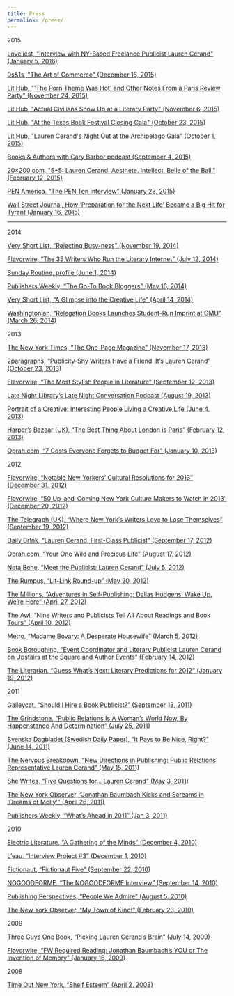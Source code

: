 ```yaml
---
title: Press
permalink: /press/
---
```


2015

[Loveliest, "Interview with NY-Based Freelance Publicist Lauren Cerand" (January 5, 2016)](http://loveliestmag.com/issues/issue-2/feature/)

[0s&1s, "The Art of Commerce" (December 16, 2015)](http://www.0s-1s.com/the-art-of-commerce-xliii/)

[Lit Hub, "'The Porn Theme Was Hot' and Other Notes From a Paris Review Party" (November 24, 2015)](http://lithub.com/the-porn-theme-was-hot-and-other-notes-from-a-paris-review-party/)

[Lit Hub, "Actual Civilians Show Up at a Literary Party" (November 6, 2015)](http://lithub.com/actual-civilians-show-up-at-a-literary-party/)

[Lit Hub, "At the Texas Book Festival Closing Gala" (October 23, 2015)](http://lithub.com/song-and-dance-and-a-surprise-at-the-texas-book-festival-gala/)

[Lit Hub, "Lauren Cerand's Night Out at the Archipelago Gala" (October 1, 2015)](http://lithub.com/lauren-cerands-night-out-at-the-archipelago-gala/)

[Books & Authors with Cary Barbor podcast (September 4, 2015)](http://www.bksandauthors.com/episode/lauren-cerand-literary-publicist)

[20×200.com, "5+5: Lauren Cerand. Aesthete. Intellect. Belle of the Ball." (February 12, 2015)](http://20x200.com/blogs/news/16977632-5-5-lauren-cerand-aesthete-intellect-belle-of-the-ball)

[PEN America, “The PEN Ten Interview” (January 23, 2015)](http://www.pen.org/interview/pen-ten-lauren-cerand)

[Wall Street Journal, How ‘Preparation for the Next Life’ Became a Big Hit for Tyrant (January 16, 2015)](http://www.wsj.com/articles/how-preparation-for-the-next-life-became-a-big-hit-for-tyrant-1421351378?tesla=y)

---

2014

[Very Short List, “Rejecting Busy-ness” (November 19, 2014)](http://www.veryshortlist.com/culture/daily.cfm/review/2691/Website/SlowingDown/)

[Flavorwire, “The 35 Writers Who Run the Literary Internet” (July 12, 2014)](http://www.veryshortlist.com/culture/daily.cfm/review/2691/Website/SlowingDown/)

[Sunday Routine, profile (June 1, 2014)](http://www.sundayroutine.com/blog/2014/6/1/lauren-cerand)

[Publishers Weekly, “The Go-To Book Bloggers” (May 16, 2014)](http://www.publishersweekly.com/pw/print/20140519/62334-the-go-to-book-bloggers.html)

[Very Short List, “A Glimpse into the Creative Life” (April 14, 2014)](http://www.veryshortlist.com/culture/daily.cfm/review/2591/Website/AGlimpseIntoTheCreativeLife/)

[Washingtonian, “Relegation Books Launches Student-Run Imprint at GMU” (March 26, 2014)](http://www.washingtonian.com/blogs/capitalcomment/books/relegation-books-launches-student-run-imprint-at-gmu.php)

2013

[The New York Times, “The One-Page Magazine” (November 17, 2013)](http://www.nytimes.com/interactive/2013/11/17/magazine/17-one-page-magazine.html)

[2paragraphs, “Publicity-Shy Writers Have a Friend. It’s Lauren Cerand” (October 23, 2013)](http://2paragraphs.com/2013/10/12630/)

[Flavorwire, “The Most Stylish People in Literature” (September 12, 2013)](http://flavorwire.com/414484/the-most-stylish-people-in-literature/view-all/)

[Late Night Library’s Late Night Conversation Podcast (August 19, 2013)](http://latenightlibrary.org/lauren-cerand-literary-publicist/)

[Portrait of a Creative: Interesting People Living a Creative Life (June 4, 2013)](http://portraitofacreative.com/laurencerand/)

[Harper’s Bazaar (UK), “The Best Thing About London is Paris” (February 12, 2013)](http://www.harpersbazaar.co.uk/blogs/the-best-thing-about-london-is-paris-week-one)

[Oprah.com, “7 Costs Everyone Forgets to Budget For” (January 10, 2013)](http://www.oprah.com/money/Things-People-Forget-to-Budget-For--Budgeting-Tips/7)

2012

[Flavorwire, “Notable New Yorkers’ Cultural Resolutions for 2013″ (December 31, 2012)](http://www.flavorwire.com/358060/notable-new-yorkers-cultural-resolutions-for-2013)

[Flavorwire, “50 Up-and-Coming New York Culture Makers to Watch in 2013″ (December 20, 2012)](http://www.flavorwire.com/356385/50-up-and-coming-new-york-culture-makers-to-watch-in-2013/9)

[The Telegraph (UK), “Where New York’s Writers Love to Lose Themselves” (September 19, 2012)](http://www.telegraph.co.uk/travel/destinations/northamerica/usa/newyork/9553112/Where-New-Yorks-writers-love-to-lose-themselves.html)

[Daily Br!nk, “Lauren Cerand, First-Class Publicist” (September 17, 2012)](http://www.dailybrink.com/?p=5195)

[Oprah.com, “Your One Wild and Precious Life” (August 17, 2012)](http://www.oprah.com/blogs/Your-One-Wild-and-Precious-Life)

[Nota Bene, “Meet the Publicist: Lauren Cerand” (July 5, 2012)](http://christinelcody.blogspot.com/2012/07/meet-publicist-lauren-cerand.html)

[The Rumpus, “Lit-Link Round-up” (May 20, 2012)](http://therumpus.net/2012/05/lit-link-round-up-16/)

[The Millions, “Adventures in Self-Publishing: Dallas Hudgens’ Wake Up, We’re Here” (April 27, 2012)](http://www.themillions.com/2012/04/adventures-in-self-publishing-dallas-hudgens-wake-up-were-here.html)

[The Awl, “Nine Writers and Publicists Tell All About Readings and Book Tours” (April 10, 2012)](http://www.theawl.com/2012/04/nine-writers-and-publicists-tell-all-about-readings-and-book-tours)

[Metro, “Madame Bovary: A Desperate Housewife” (March 5, 2012)](http://www.metro.us/newyork/entertainment/article/1116615--madame-bovary-a-desperate-housewife)

[Book Boroughing, “Event Coordinator and Literary Publicist Lauren Cerand on Upstairs at the Square and Author Events” (February 14, 2012)](http://bookboroughing.com/lauren-cerand/)

[The Literarian, “Guess What’s Next: Literary Predictions for 2012” (January 19, 2012)](http://centerforfiction.org/magazine/issue-7/guess-whats-next-lit-predictions/)

2011

[Galleycat, “Should I Hire a Book Publicist?” (September 13, 2011)](http://www.mediabistro.com/galleycat/should-i-hire-a-book-publicist_b38096)

[The Grindstone, “Public Relations Is A Woman’s World Now, By Happenstance And Determination” (July 25, 2011)](http://thegrindstone.com/strategy/public-relations-is-a-womans-world-now-by-happenstance-and-determination/)

[Svenska Dagbladet (Swedish Daily Paper), “It Pays to Be Nice, Right?” (June 14, 2011)](http://www.svd.se/naringsliv/jobbet/det-lonar-sig-att-vara-snall-eller_6233944.svd)

[The Nervous Breakdown, “New Directions in Publishing: Public Relations Representative Lauren Cerand” (May 15, 2011)](http://www.thenervousbreakdown.com/gfrangello/2011/05/new-directions-in-publishing-public-relations-representative-lauren-cerand/ "The Nervous Breakdown, New Directions in Publishing: Public Relations Representative Lauren Cerand")

[She Writes, “Five Questions for… Lauren Cerand” (May 3, 2011)](http://www.shewrites.com/profiles/blogs/five-questions-forlauren "She Writes,")

[The New York Observer, “Jonathan Baumbach Kicks and Screams in ‘Dreams of Molly’” (April 26, 2011)](http://www.observer.com/2011/culture/jonathan-baumbach-kicks-and-screams-dreams-molly "The New York Observer, Jonathan Baumbach Kicks and Screams in 'Dreams of Molly' (April 26, 2011)")

[Publishers Weekly, “What’s Ahead in 2011” (Jan 3, 2011)](http://www.publishersweekly.com/pw/by-topic/industry-news/publisher-news/article/45643-what-s-ahead-in-2011.html "Publishers Weekly,")

2010

[Electric Literature, “A Gathering of the Minds” (December 4, 2010)](http://electricliterature.com/blog/2010/12/04/a-gathering-of-the-minds/ "Electric Literature,")

[L’eau, “Interview Project #3” (December 1, 2010)](http://eau.tumblr.com/post/2063675465/interview-project-3-lauren-cerand "L'eau,")

[Fictionaut, “Fictionaut Five” (September 22, 2010)](http://blog.fictionaut.com/2010/09/22/4488/ "Fictionaut,")

[NOGOODFORME, “The NOGOODFORME Interview” (September 14, 2010)](http://www.nogoodforme.com/2010/10/14/the-nogoodforme-com-interview-lauren-cerand/ "NOGOODFORME,")

[Publishing Perspectives, “People We Admire” (August 5, 2010)](http://publishingperspectives.com/2010/08/publishing-people-we-admire-lauren-cerand-and-girls-write-now/ "Publishing Perspectives,")

[The New York Observer, “My Town of Kind!” (February 23, 2010)](http://www.observer.com/2010/culture/my-town-kind "The New York Observer,")

2009

[Three Guys One Book, “Picking Lauren Cerand’s Brain” (July 14, 2009)](http://threeguysonebook.com/picking-lauren-cerands-brain "Three Guys One Book,")

[Flavorwire, “FW Required Reading: Jonathan Baumbach’s YOU or The Invention of Memory” (January 16, 2009)](http://flavorwire.com/7982/fw-required-reading-jonathan-baumbachs-you-or-the-invention-of-memory "Flavorwire,")

2008

[Time Out New York, “Shelf Esteem” (April 2, 2008)](http://newyork.timeout.com/arts-culture/books/21064/shelf-esteem "Time Out New York,")
